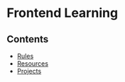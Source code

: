 # Frontend Learning

## Contents

* [Rules](Rules.md)
* [Resources](resources.md)
* [Projects](Projects.md)

